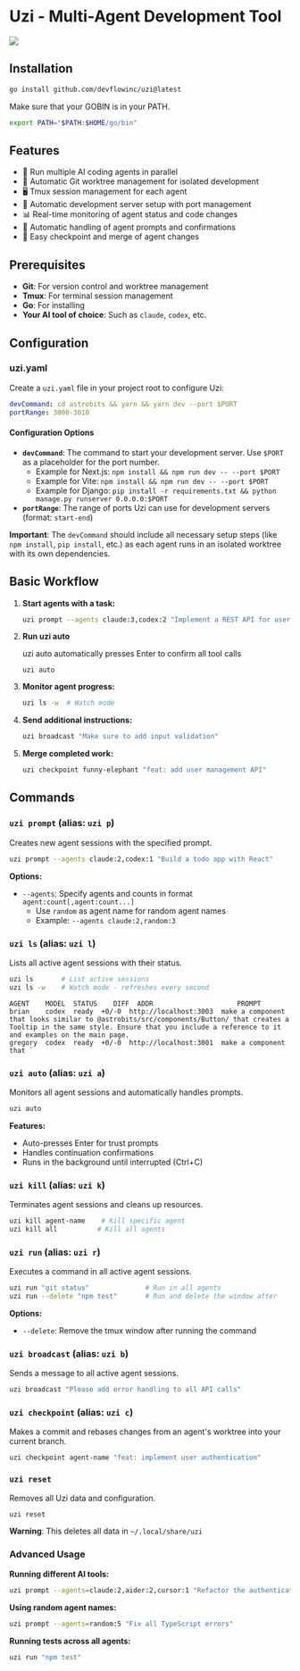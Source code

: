 # Uzi - Multi-Agent Development Tool

<a href="https://www.uzi.sh">
  <img src="https://cdn.trieve.ai/uzi-opengraph.png">
</a>

## Installation

```bash
go install github.com/devflowinc/uzi@latest
```

Make sure that your GOBIN is in your PATH.

```sh
export PATH="$PATH:$HOME/go/bin"
```

## Features

- 🤖 Run multiple AI coding agents in parallel
- 🌳 Automatic Git worktree management for isolated development
- 🖥️ Tmux session management for each agent
- 🚀 Automatic development server setup with port management
- 📊 Real-time monitoring of agent status and code changes
- 🔄 Automatic handling of agent prompts and confirmations
- 🎯 Easy checkpoint and merge of agent changes

## Prerequisites

- **Git**: For version control and worktree management
- **Tmux**: For terminal session management
- **Go**: For installing
- **Your AI tool of choice**: Such as `claude`, `codex`, etc.

## Configuration

### uzi.yaml

Create a `uzi.yaml` file in your project root to configure Uzi:

```yaml
devCommand: cd astrobits && yarn && yarn dev --port $PORT
portRange: 3000-3010
```

#### Configuration Options

- **`devCommand`**: The command to start your development server. Use `$PORT` as a placeholder for the port number.
  - Example for Next.js: `npm install && npm run dev -- --port $PORT`
  - Example for Vite: `npm install && npm run dev -- --port $PORT`
  - Example for Django: `pip install -r requirements.txt && python manage.py runserver 0.0.0.0:$PORT`
- **`portRange`**: The range of ports Uzi can use for development servers (format: `start-end`)

**Important**: The `devCommand` should include all necessary setup steps (like `npm install`, `pip install`, etc.) as each agent runs in an isolated worktree with its own dependencies.

## Basic Workflow

1. **Start agents with a task:**

   ```bash
   uzi prompt --agents claude:3,codex:2 "Implement a REST API for user management with authentication"
   ```

2. **Run uzi auto**

   uzi auto automatically presses Enter to confirm all tool calls

   ```
   uzi auto
   ```

3. **Monitor agent progress:**

   ```bash
   uzi ls -w  # Watch mode
   ```

4. **Send additional instructions:**

   ```bash
   uzi broadcast "Make sure to add input validation"
   ```

5. **Merge completed work:**
   ```bash
   uzi checkpoint funny-elephant "feat: add user management API"
   ```

## Commands

### `uzi prompt` (alias: `uzi p`)

Creates new agent sessions with the specified prompt.

```bash
uzi prompt --agents claude:2,codex:1 "Build a todo app with React"
```

**Options:**

- `--agents`: Specify agents and counts in format `agent:count[,agent:count...]`
  - Use `random` as agent name for random agent names
  - Example: `--agents claude:2,random:3`

### `uzi ls` (alias: `uzi l`)

Lists all active agent sessions with their status.

```bash
uzi ls       # List active sessions
uzi ls -w    # Watch mode - refreshes every second
```

```
AGENT    MODEL  STATUS    DIFF  ADDR                     PROMPT
brian    codex  ready  +0/-0  http://localhost:3003  make a component that looks similar to @astrobits/src/components/Button/ that creates a Tooltip in the same style. Ensure that you include a reference to it and examples on the main page.
gregory  codex  ready  +0/-0  http://localhost:3001  make a component that `
```

### `uzi auto` (alias: `uzi a`)

Monitors all agent sessions and automatically handles prompts.

```bash
uzi auto
```

**Features:**

- Auto-presses Enter for trust prompts
- Handles continuation confirmations
- Runs in the background until interrupted (Ctrl+C)

### `uzi kill` (alias: `uzi k`)

Terminates agent sessions and cleans up resources.

```bash
uzi kill agent-name    # Kill specific agent
uzi kill all          # Kill all agents
```

### `uzi run` (alias: `uzi r`)

Executes a command in all active agent sessions.

```bash
uzi run "git status"              # Run in all agents
uzi run --delete "npm test"       # Run and delete the window after
```

**Options:**

- `--delete`: Remove the tmux window after running the command

### `uzi broadcast` (alias: `uzi b`)

Sends a message to all active agent sessions.

```bash
uzi broadcast "Please add error handling to all API calls"
```

### `uzi checkpoint` (alias: `uzi c`)

Makes a commit and rebases changes from an agent's worktree into your current branch.

```bash
uzi checkpoint agent-name "feat: implement user authentication"
```

### `uzi reset`

Removes all Uzi data and configuration.

```bash
uzi reset
```

**Warning**: This deletes all data in `~/.local/share/uzi`

### Advanced Usage

**Running different AI tools:**

```bash
uzi prompt --agents=claude:2,aider:2,cursor:1 "Refactor the authentication system"
```

**Using random agent names:**

```bash
uzi prompt --agents=random:5 "Fix all TypeScript errors"
```

**Running tests across all agents:**

```bash
uzi run "npm test"
```
